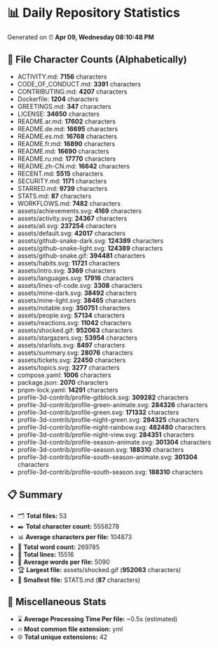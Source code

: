 # 📊 Daily Repository Statistics
Generated on ⏰ **Apr 09, Wednesday 08:10:48 PM**

## 📂 File Character Counts (Alphabetically)
- ACTIVITY.md: **7156** characters
- CODE_OF_CONDUCT.md: **3391** characters
- CONTRIBUTING.md: **4207** characters
- Dockerfile: **1204** characters
- GREETINGS.md: **347** characters
- LICENSE: **34650** characters
- README.ar.md: **17602** characters
- README.de.md: **16695** characters
- README.es.md: **16768** characters
- README.fr.md: **16890** characters
- README.md: **16690** characters
- README.ru.md: **17770** characters
- README.zh-CN.md: **16642** characters
- RECENT.md: **5515** characters
- SECURITY.md: **1171** characters
- STARRED.md: **9739** characters
- STATS.md: **87** characters
- WORKFLOWS.md: **7482** characters
- assets/achievements.svg: **4169** characters
- assets/activity.svg: **24367** characters
- assets/all.svg: **237254** characters
- assets/default.svg: **42017** characters
- assets/github-snake-dark.svg: **124389** characters
- assets/github-snake-light.svg: **124389** characters
- assets/github-snake.gif: **394481** characters
- assets/habits.svg: **11721** characters
- assets/intro.svg: **3369** characters
- assets/languages.svg: **17916** characters
- assets/lines-of-code.svg: **3308** characters
- assets/mine-dark.svg: **38492** characters
- assets/mine-light.svg: **38465** characters
- assets/notable.svg: **350751** characters
- assets/people.svg: **57134** characters
- assets/reactions.svg: **11042** characters
- assets/shocked.gif: **952063** characters
- assets/stargazers.svg: **53954** characters
- assets/starlists.svg: **8497** characters
- assets/summary.svg: **28076** characters
- assets/tickets.svg: **22450** characters
- assets/topics.svg: **3277** characters
- compose.yaml: **1006** characters
- package.json: **2070** characters
- pnpm-lock.yaml: **14291** characters
- profile-3d-contrib/profile-gitblock.svg: **309282** characters
- profile-3d-contrib/profile-green-animate.svg: **284326** characters
- profile-3d-contrib/profile-green.svg: **171332** characters
- profile-3d-contrib/profile-night-green.svg: **284325** characters
- profile-3d-contrib/profile-night-rainbow.svg: **482480** characters
- profile-3d-contrib/profile-night-view.svg: **284351** characters
- profile-3d-contrib/profile-season-animate.svg: **301304** characters
- profile-3d-contrib/profile-season.svg: **188310** characters
- profile-3d-contrib/profile-south-season-animate.svg: **301304** characters
- profile-3d-contrib/profile-south-season.svg: **188310** characters

## 📋 Summary
- 🗂️ **Total files:** 53
- ✒️ **Total character count:** 5558278
- 📊 **Average characters per file:** 104873
- 📝 **Total word count:** 269785
- 🧾 **Total lines:** 15516
- 📐 **Average words per file:** 5090
- 🏆 **Largest file:** assets/shocked.gif (**952063** characters)
- 🥉 **Smallest file:** STATS.md (**87** characters)

## 🌟 Miscellaneous Stats
- ⌛ **Average Processing Time Per file:** ~0.5s (estimated)
- 🔥 **Most common file extension:** yml
- 🌐 **Total unique extensions:** 42
